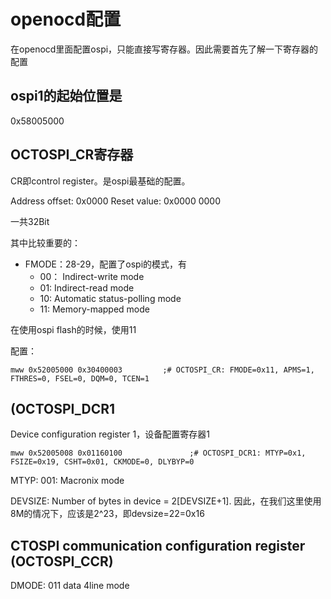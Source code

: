 # openocd配置

 在openocd里面配置ospi，只能直接写寄存器。因此需要首先了解一下寄存器的配置

## ospi1的起始位置是

0x58005000

## OCTOSPI_CR寄存器

CR即control register。是ospi最基础的配置。

Address offset: 0x0000 Reset value: 0x0000 0000

一共32Bit

其中比较重要的：

- FMODE：28-29，配置了ospi的模式，有
  - 00： Indirect-write mode 
  - 01: Indirect-read mode 
  - 10: Automatic status-polling mode 
  - 11: Memory-mapped mode

在使用ospi flash的时候，使用11

配置：

```shell
mww 0x52005000 0x30400003         ;# OCTOSPI_CR: FMODE=0x11, APMS=1, FTHRES=0, FSEL=0, DQM=0, TCEN=1
```



## (OCTOSPI_DCR1

Device configuration register 1，设备配置寄存器1

```shell
mww 0x52005008 0x01160100				;# OCTOSPI_DCR1: MTYP=0x1, FSIZE=0x19, CSHT=0x01, CKMODE=0, DLYBYP=0
```

MTYP: 001: Macronix mode

DEVSIZE: Number of bytes in device = 2[DEVSIZE+1]. 因此，在我们这里使用8M的情况下，应该是2^23，即devsize=22=0x16

## CTOSPI communication configuration register (OCTOSPI_CCR)

DMODE: 011 data 4line mode

